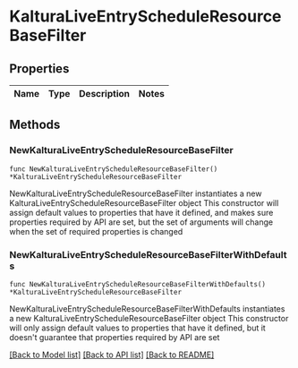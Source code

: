 # KalturaLiveEntryScheduleResourceBaseFilter

## Properties

Name | Type | Description | Notes
------------ | ------------- | ------------- | -------------

## Methods

### NewKalturaLiveEntryScheduleResourceBaseFilter

`func NewKalturaLiveEntryScheduleResourceBaseFilter() *KalturaLiveEntryScheduleResourceBaseFilter`

NewKalturaLiveEntryScheduleResourceBaseFilter instantiates a new KalturaLiveEntryScheduleResourceBaseFilter object
This constructor will assign default values to properties that have it defined,
and makes sure properties required by API are set, but the set of arguments
will change when the set of required properties is changed

### NewKalturaLiveEntryScheduleResourceBaseFilterWithDefaults

`func NewKalturaLiveEntryScheduleResourceBaseFilterWithDefaults() *KalturaLiveEntryScheduleResourceBaseFilter`

NewKalturaLiveEntryScheduleResourceBaseFilterWithDefaults instantiates a new KalturaLiveEntryScheduleResourceBaseFilter object
This constructor will only assign default values to properties that have it defined,
but it doesn't guarantee that properties required by API are set


[[Back to Model list]](../README.md#documentation-for-models) [[Back to API list]](../README.md#documentation-for-api-endpoints) [[Back to README]](../README.md)


